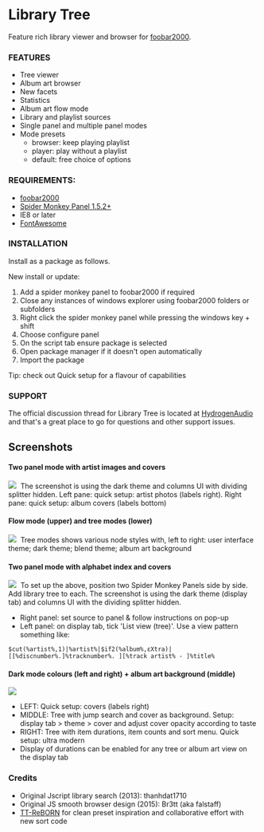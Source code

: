 # Library Tree

Feature rich library viewer and browser for [foobar2000](https://www.foobar2000.org).
 
 ### FEATURES
- Tree viewer
- Album art browser
- New facets
- Statistics
- Album art flow mode
- Library and playlist sources
- Single panel and multiple panel modes
- Mode presets
     - browser: keep playing playlist
     - player: play without a playlist
     - default: free choice of options

### REQUIREMENTS:
- [foobar2000](https://www.foobar2000.org)
- [Spider Monkey Panel 1.5.2+](https://www.foobar2000.org/components)
- IE8 or later
- [FontAwesome](https://github.com/FortAwesome/Font-Awesome/blob/fa-4/fonts/fontawesome-webfont.ttf?raw=true)

### INSTALLATION
Install as a package as follows.

New install or update:
1) Add a spider monkey panel to foobar2000 if required
2) Close any instances of windows explorer using foobar2000 folders or subfolders
3) Right click the spider monkey panel while pressing the windows key + shift
4) Choose configure panel
5) On the script tab ensure package is selected
6) Open package manager if it doesn't open automatically
7) Import the package

Tip: check out Quick setup for a flavour of capabilities

### SUPPORT
The official discussion thread for Library Tree is located at [HydrogenAudio](https://hydrogenaud.io/index.php?topic=111060.0) and that's a great place to go for questions and other support issues.

## Screenshots

#### Two panel mode with artist images and covers
<kbd> <img src="https://user-images.githubusercontent.com/35600752/155884212-9bea1326-3430-46a4-a86e-3bc4b09e4dd4.png"> </kbd>
The screenshot is using the dark theme and columns UI with dividing splitter hidden. Left pane: quick setup: artist photos (labels right). Right pane: quick setup: album covers (labels bottom)

#### Flow mode (upper) and tree modes (lower)
<kbd> <img src="https://user-images.githubusercontent.com/35600752/155903327-9631a328-2f67-4f25-9cbd-316e5f5210b5.png"> </kbd>
Tree modes shows various node styles with, left to right: user interface theme; dark theme; blend theme; album art background

#### Two panel mode with alphabet index and covers
<kbd> <img src="https://user-images.githubusercontent.com/35600752/156163852-5d8295f4-3ff2-4ef4-849f-0bd5ce24ba8e.png"> </kbd>
To set up the above, position two Spider Monkey Panels side by side. Add library tree to each. The screenshot is using the dark theme (display tab) and columns UI with the dividing splitter hidden.
- Right panel: set source to panel & follow instructions on pop-up
- Left panel: on display tab, tick 'List view (tree)'. Use a view pattern something like: 
```
$cut(%artist%,1)|%artist%|$if2(%album%,εXtra)|[[%discnumber%.]%tracknumber%. ][%track artist% - ]%title%
```

#### Dark mode colours (left and right) + album art background (middle)
<kbd> <img src="https://user-images.githubusercontent.com/35600752/188288519-e8056889-9dd0-409d-bbfc-feb6026d0eac.png"> </kbd>
- LEFT: Quick setup: covers (labels right)
- MIDDLE: Tree with jump search and cover as background. Setup: display tab > theme > cover and adjust cover opacity according to taste
- RIGHT: Tree with item durations, item counts and sort menu. Quick setup: ultra modern
- Display of durations can be enabled for any tree or album art view on the display tab

### Credits
- Original Jscript library search (2013): thanhdat1710
- Original JS smooth browser design (2015): Br3tt (aka falstaff)
- [TT-ReBORN](https://github.com/TT-ReBORN) for clean preset inspiration and collaborative effort with new sort code
